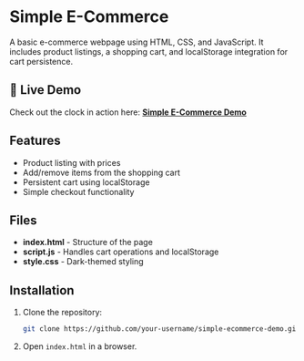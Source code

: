 # Simple E-Commerce 
A basic e-commerce webpage using HTML, CSS, and JavaScript. It includes product listings, a shopping cart, and localStorage integration for cart persistence.

## 🎯 Live Demo  
Check out the clock in action here: **[Simple E-Commerce Demo](https://pragyat-nikunj.github.io/Basic-Ecommerce/)**  



## Features

- Product listing with prices
- Add/remove items from the shopping cart
- Persistent cart using localStorage
- Simple checkout functionality

## Files

- **index.html** - Structure of the page
- **script.js** - Handles cart operations and localStorage
- **style.css** - Dark-themed styling

## Installation

1. Clone the repository:
   ```bash
   git clone https://github.com/your-username/simple-ecommerce-demo.git
   ```
2. Open `index.html` in a browser.

